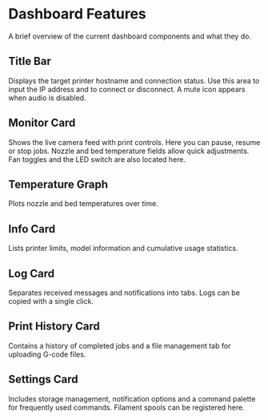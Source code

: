 # Dashboard Features

A brief overview of the current dashboard components and what they do.

## Title Bar
Displays the target printer hostname and connection status. Use this area to input the IP address and to connect or disconnect. A mute icon appears when audio is disabled.

## Monitor Card
Shows the live camera feed with print controls. Here you can pause, resume or stop jobs. Nozzle and bed temperature fields allow quick adjustments. Fan toggles and the LED switch are also located here.

## Temperature Graph
Plots nozzle and bed temperatures over time.

## Info Card
Lists printer limits, model information and cumulative usage statistics.

## Log Card
Separates received messages and notifications into tabs. Logs can be copied with a single click.

## Print History Card
Contains a history of completed jobs and a file management tab for uploading G-code files.

## Settings Card
Includes storage management, notification options and a command palette for frequently used commands. Filament spools can be registered here.
